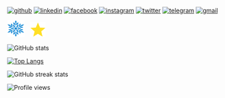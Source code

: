 
[<img src='https://cdn.jsdelivr.net/npm/simple-icons@3.0.1/icons/github.svg' alt='github' height='40'>](https://github.com/philyuchkoff)  [<img src='https://cdn.jsdelivr.net/npm/simple-icons@3.0.1/icons/linkedin.svg' alt='linkedin' height='40'>](https://www.linkedin.com/in/philyuchkoff/)  [<img src='https://cdn.jsdelivr.net/npm/simple-icons@3.0.1/icons/facebook.svg' alt='facebook' height='40'>](https://www.facebook.com/vitaliy.philyuchkoff)  [<img src='https://cdn.jsdelivr.net/npm/simple-icons@3.0.1/icons/instagram.svg' alt='instagram' height='40'>](https://www.instagram.com/philyuchkoff/)  [<img src='https://cdn.jsdelivr.net/npm/simple-icons@3.0.1/icons/twitter.svg' alt='twitter' height='40'>](https://twitter.com/philyuchkoff)  [<img src='https://cdn.jsdelivr.net/npm/simple-icons@3.0.1/icons/telegram.svg' alt='telegram' height='40'>](https://t.me/philyuchkoff)  [<img src='https://cdn.jsdelivr.net/npm/simple-icons@3.0.1/icons/gmail.svg' alt='gmail' height='40'>](philyuchkoff@gmail.com)  

<a href='https://archiveprogram.github.com/'><img src='https://raw.githubusercontent.com/acervenky/animated-github-badges/master/assets/acbadge.gif' width='40' height='40'></a> <a href='https://stars.github.com/'><img src='https://raw.githubusercontent.com/acervenky/animated-github-badges/master/assets/starbadge.gif' width='35' height='35'></a> 

![GitHub stats](https://github-readme-stats.vercel.app/api?username=philyuchkoff&show_icons=true&count_private=true)  

[![Top Langs](https://github-readme-stats.vercel.app/api/top-langs/?username=philyuchkoff)](https://github.com/anuraghazra/github-readme-stats)

![GitHub streak stats](https://github-readme-streak-stats.herokuapp.com/?user=philyuchkoff)  

![Profile views](https://gpvc.arturio.dev/philyuchkoff)  
